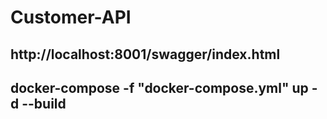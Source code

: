 # Customer-API
## http://localhost:8001/swagger/index.html

## docker-compose -f "docker-compose.yml" up -d --build